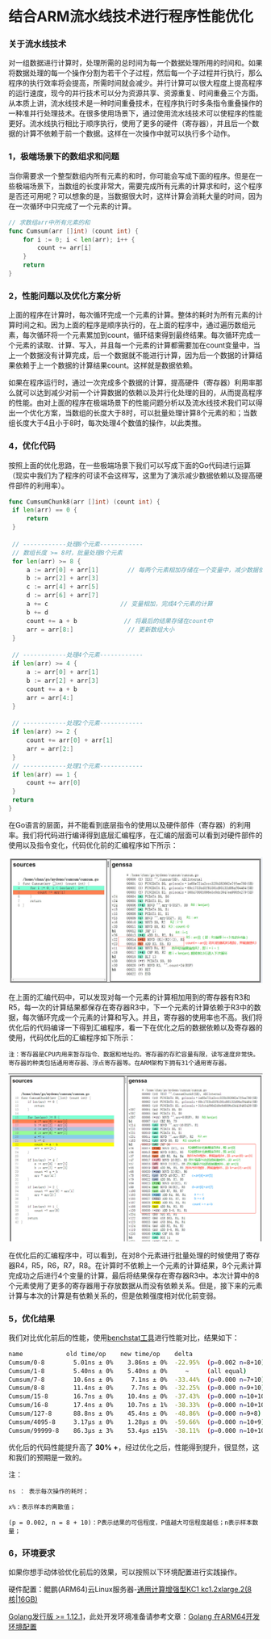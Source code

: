 # 结合ARM流水线技术进行程序性能优化



### 关于流水线技术

对一组数据进行计算时，处理所需的总时间为每一个数据处理所用的时间和。如果将数据处理的每一个操作分割为若干个子过程，然后每一个子过程并行执行，那么程序的执行效率将会提高，所需时间就会减少。并行计算可以很大程度上提高程序的运行速度，现今的并行技术可以分为资源共享、资源重复、时间重叠三个方面。从本质上讲，流水线技术是一种时间重叠技术，在程序执行时多条指令重叠操作的一种准并行处理技术。在很多使用场景下，通过使用流水线技术可以使程序的性能更好。流水线执行相比于顺序执行，使用了更多的硬件（寄存器），并且后一个数据的计算不依赖于前一个数据。这样在一次操作中就可以执行多个动作。

### 1，极端场景下的数组求和问题

当你需要求一个整型数组内所有元素的和时，你可能会写成下面的程序。但是在一些极端场景下，当数组的长度非常大，需要完成所有元素的计算求和时，这个程序是否还可用呢？可以想象的是，当数据很大时，这样计算会消耗大量的时间，因为在一次循环中只完成了一个元素的计算。

```go
// 求数组arr中所有元素的和
func Cumsum(arr []int) (count int) {
	for i := 0; i < len(arr); i++ {
		count += arr[i]     
	}
	return
}
```

### 2，性能问题以及优化方案分析

上面的程序在计算时，每次循环完成一个元素的计算。整体的耗时为所有元素的计算时间之和。因为上面的程序是顺序执行的，在上面的程序中，通过遍历数组元素，每次循环将一个元素累加到count，循环结束得到最终结果。每次循环完成一个元素的读取、计算、写入，并且每一个元素的计算都需要加在count变量中，当上一个数据没有计算完成，后一个数据就不能进行计算，因为后一个数据的计算结果依赖于上一个数据的计算结果count。这样就是数据依赖。

如果在程序运行时，通过一次完成多个数据的计算，提高硬件（寄存器）利用率那么就可以达到减少对前一个计算数据的依赖以及并行化处理的目的，从而提高程序的性能。由对上面的程序在极端场景下的性能问题分析以及流水线技术我们可以得出一个优化方案，当数组的长度大于8时，可以批量处理计算8个元素的和；当数组长度大于4且小于8时，每次处理4个数值的操作，以此类推。

### 4，优化代码

按照上面的优化思路，在一些极端场景下我们可以写成下面的Go代码进行运算（现实中我们为了程序的可读不会这样写，这里为了演示减少数据依赖以及提高硬件部件的利用率）。

   ```go
   func CumsumChunk8(arr []int) (count int) {
	if len(arr) == 0 {
		return
	}

    // ------------处理8个元素------------
    // 数组长度 >= 8时，批量处理8个元素 
	for len(arr) >= 8 {
		a := arr[0] + arr[1]        // 每两个元素相加存储在一个变量中，减少数据依赖 
		b := arr[2] + arr[3]
		c := arr[4] + arr[5]
		d := arr[6] + arr[7]
		a += c					  // 变量相加，完成4个元素的计算
		b += d
		count += a + b			   // 将最后的结果存储在count中
		arr = arr[8:]               // 更新数组大小
	}

    // ------------处理4个元素------------
	if len(arr) >= 4 {
		a := arr[0] + arr[1]
		b := arr[2] + arr[3]
		count += a + b
		arr = arr[4:]
	}

    // ------------处理2个元素------------
	if len(arr) >= 2 {
		count += arr[0] + arr[1]
		arr = arr[2:]
	}
	// ------------处理1个元素------------
	if len(arr) == 1 {
		count += arr[0]
	}
	return
   }
   ```

在Go语言的层面，并不能看到底层指令的使用以及硬件部件（寄存器）的利用率。我们将代码进行编译得到底层汇编程序，在汇编的层面可以看到对硬件部件的使用以及指令变化，代码优化前的汇编程序如下所示：

![image](images/beforPipeline.jpg)   

在上面的汇编代码中，可以发现对每一个元素的计算相加用到的寄存器有R3和R5，每一次的计算结果都保存在寄存器R3中，下一个元素的计算依赖于R3中的数据，每次循环完成一个元素的计算和写入。并且，寄存器的使用率也不高。我们将优化后的代码编译一下得到汇编程序，看一下在优化之后的数据依赖以及寄存器的使用，代码优化后的汇编程序如下所示：

`注：寄存器是CPU内用来暂存指令、数据和地址的。寄存器的存贮容量有限，读写速度非常快。寄存器的种类包括通用寄存器、浮点寄存器等。在ARM架构下拥有31个通用寄存器。`

![image](images/afterPipeline.jpg)   

在优化后的汇编程序中，可以看到，在对8个元素进行批量处理的时候使用了寄存器R4，R5，R6，R7，R8。在计算时不依赖上一个元素的计算结果，8个元素计算完成功之后进行4个变量的计算，最后将结果保存在寄存器R3中。本次计算中的8个元素使用了更多的寄存器用于存放数据从而没有依赖关系。但是，接下来的元素计算与本次的计算是有依赖关系的，但是依赖强度相对优化前变弱。

### 5，优化结果

我们对比优化前后的性能，使用[benchstat工具](https://godoc.org/golang.org/x/perf/cmd/benchstat)进行性能对比，结果如下：

   ```bash
   name            old time/op    new time/op    delta
   Cumsum/0-8        5.01ns ± 0%    3.86ns ± 0%  -22.95%  (p=0.002 n=8+10)
   Cumsum/1-8        5.40ns ± 0%    5.40ns ± 0%     ~     (all equal)
   Cumsum/7-8        10.6ns ± 0%     7.1ns ± 0%  -33.44%  (p=0.000 n=7+10)
   Cumsum/8-8        11.4ns ± 0%     7.7ns ± 0%  -32.25%  (p=0.000 n=9+10)
   Cumsum/15-8       16.7ns ± 0%    10.4ns ± 0%  -37.43%  (p=0.000 n=10+10)
   Cumsum/16-8       17.4ns ± 0%    10.7ns ± 1%  -38.33%  (p=0.000 n=10+10)
   Cumsum/127-8      88.8ns ± 0%    45.4ns ± 0%  -48.86%  (p=0.000 n=9+8)
   Cumsum/4095-8     3.17µs ± 0%    1.28µs ± 0%  -59.66%  (p=0.000 n=10+9)
   Cumsum/99999-8    86.3µs ± 3%    53.4µs ±15%  -38.11%  (p=0.000 n=10+10)
   ```

优化后的代码性能提升高了 **30% +**，经过优化之后，性能得到提升，很显然，这和我们的预期是一致的。

注：

`ns ： 表示每次操作的耗时；`

`x%：表示样本的离散值；`

`(p = 0.002, n = 8 + 10)：P表示结果的可信程度，P值越大可信程度越低；n表示样本数量；`

### 6，环境要求

如果你想手动体验优化前后的效果，可以按照以下环境配置进行实践操作。

硬件配置：鲲鹏(ARM64)云Linux服务器-[通用计算增强型KC1 kc1.2xlarge.2(8核|16GB)](https://www.huaweicloud.com/product/ecs.html)

[Golang发行版 >= 1.12.1](https://golang.org/dl/)，此处开发环境准备请参考文章：[Golang 在ARM64开发环境配置](https://github.com/OptimizeLab/docs/blob/master/tutorial/environment/go_dev_env/go_dev_env.md)

